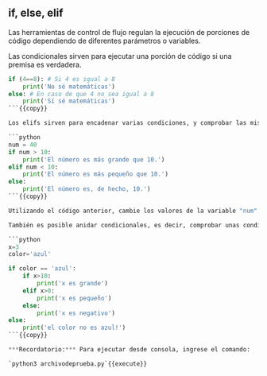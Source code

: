 ## if, else, elif  
Las herramientas de control de flujo regulan la ejecución de porciones de código dependiendo de diferentes parámetros o variables.

Las condicionales sirven para ejecutar una porción de código si una premisa es verdadera.

```python
if (4==8): # Si 4 es igual a 8
    print('No sé matemáticas')
else: # En caso de que 4 no sea igual a 8
    print('Sí sé matemáticas')
```{{copy}}

Los elifs sirven para encadenar varias condiciones, y comprobar las mismas:

```python
num = 40
if num > 10:
    print('El número es más grande que 10.')
elif num < 10:
    print('El número es más pequeño que 10.')
else: 
    print('El número es, de hecho, 10.')
```{{copy}}

Utilizando el código anterior, cambie los valores de la variable "num" de manera que logre obtener las tres salidas. 

También es posible anidar condicionales, es decir, comprobar unas condiciones dentro de otras:

```python
x=3
color='azul'

if color == 'azul':
    if x>10:
        print('x es grande')
    elif x>0:
        print('x es pequeño')
    else:
        print('x es negativo')
else:
    print('el color no es azul!')
```{{copy}}

***Recordatorio:*** Para ejecutar desde consola, ingrese el comando:

`python3 archivodeprueba.py`{{execute}}

